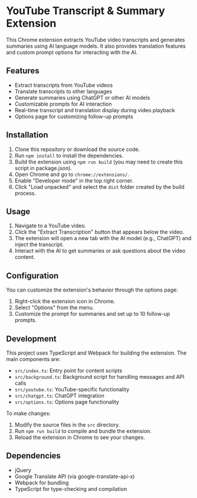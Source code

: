 # YouTube Transcript & Summary Extension

This Chrome extension extracts YouTube video transcripts and generates summaries using AI language models. It also provides translation features and custom prompt options for interacting with the AI.

## Features

- Extract transcripts from YouTube videos
- Translate transcripts to other languages
- Generate summaries using ChatGPT or other AI models
- Customizable prompts for AI interaction
- Real-time transcript and translation display during video playback
- Options page for customizing follow-up prompts

## Installation

1. Clone this repository or download the source code.
2. Run `npm install` to install the dependencies.
3. Build the extension using `npm run build` (you may need to create this script in package.json).
4. Open Chrome and go to `chrome://extensions/`.
5. Enable "Developer mode" in the top right corner.
6. Click "Load unpacked" and select the `dist` folder created by the build process.

## Usage

1. Navigate to a YouTube video.
2. Click the "Extract Transcription" button that appears below the video.
3. The extension will open a new tab with the AI model (e.g., ChatGPT) and inject the transcript.
4. Interact with the AI to get summaries or ask questions about the video content.

## Configuration

You can customize the extension's behavior through the options page:

1. Right-click the extension icon in Chrome.
2. Select "Options" from the menu.
3. Customize the prompt for summaries and set up to 10 follow-up prompts.

## Development

This project uses TypeScript and Webpack for building the extension. The main components are:

- `src/index.ts`: Entry point for content scripts
- `src/background.ts`: Background script for handling messages and API calls
- `src/youtube.ts`: YouTube-specific functionality
- `src/chatgpt.ts`: ChatGPT integration
- `src/options.ts`: Options page functionality

To make changes:

1. Modify the source files in the `src` directory.
2. Run `npm run build` to compile and bundle the extension.
3. Reload the extension in Chrome to see your changes.

## Dependencies

- jQuery
- Google Translate API (via google-translate-api-x)
- Webpack for bundling
- TypeScript for type-checking and compilation
